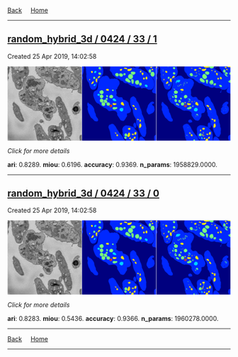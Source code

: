 
[Back](..)&nbsp;&nbsp;&nbsp;&nbsp;&nbsp;[Home](https://leapmanlab.github.io/snapshots)

---

<div class="summary"><a href="1"><h2>random_hybrid_3d / 0424 / 33 / 1</h2></a><p>Created 25 Apr 2019, 14:02:58
</p><a href="1"><img src="1/media/summary.png" align="center"></a><p>
<i>Click for more details</i>
</p></div>

**ari**: 0.8289. **miou**: 0.6196. **accuracy**: 0.9369. **n_params**: 1958829.0000. 

---

<div class="summary"><a href="0"><h2>random_hybrid_3d / 0424 / 33 / 0</h2></a><p>Created 25 Apr 2019, 14:02:58
</p><a href="0"><img src="0/media/summary.png" align="center"></a><p>
<i>Click for more details</i>
</p></div>

**ari**: 0.8283. **miou**: 0.5436. **accuracy**: 0.9366. **n_params**: 1960278.0000. 

---

[Back](..)&nbsp;&nbsp;&nbsp;&nbsp;&nbsp;[Home](https://leapmanlab.github.io/snapshots)

---